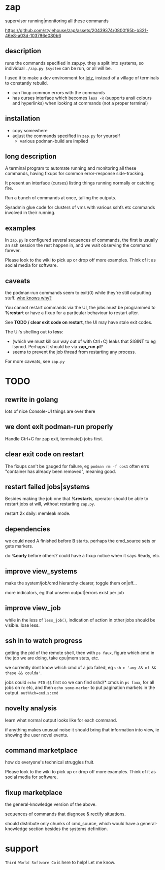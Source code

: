 # zap
supervisor running|monitoring all these commands

https://github.com/stylehouse/zap/assets/20439374/0800f95b-b321-46e8-a03d-103786e080b6

## description

runs the commands specified in zap.py. they a split into systems, so individual `./zap.py $system` can be run, or all will be.

I used it to make a dev environment for [letz](https://github.com/stylehouse/letz), instead of a village of terminals to constantly rebuild.

- can fixup common errors with the commands
- has curses interface which becomes `less -R` (supports ansii colours and hyperlinks) when looking at commands (not a proper terminal)

## installation

* copy somewhere
* adjust the commands specified in `zap.py` for yourself
  * various podman-build are implied

## long description

A terminal program to automate running and monitoring all these commands, having fixups for common error-response side-tracking.

It present an interface (curses) listing things running normally or catching fire.

Run a bunch of commands at once, tailing the outputs.

Sysadmin glue code for clusters of vms with various sshfs etc commands involved in their running.

## examples

In `zap.py` is configured several sequences of commands,
    the first is usually an ssh session the rest happen in,
    and we wait observing the command forever.

Please look to the wiki to pick up or drop off more examples. Think of it as social media for software.

## caveats

the podman-run commands seem to exit(0) while they're still outputting stuff. [who knows why?](https://stackoverflow.com/questions/881388/double-fork-when-creating-a-daemon/5386753#5386753)

You cannot restart commands via the UI, the jobs must be programmed to **%restart** or have a fixup for a particular behaviour to restart after.

See **TODO / clear exit code on restart**, the UI may have stale exit codes.

The UI's shelling out to **less**:
 - (which we must kill our way out of with Ctrl+C) leaks that SIGINT to eg lsyncd. Perhaps it should be via **zap_run.pl**?
 - seems to prevent the job thread from restarting any process.

For more caveats, see `zap.py`

# TODO

## rewrite in golang
lots of nice Console-UI things are over there

## we dont exit podman-run properly
Handle Ctrl+C for zap exit, terminate() jobs first.

## clear exit code on restart
The fixups can't be gauged for failure, eg `podman rm -f cos1` often errs "container has already been removed", meaning good.

## restart failed jobs|systems
Besides making the job one that **%restart**s, operator should be able to restart jobs at will, without restarting `zap.py`.

restart 2x daily: memleak mode.

## dependencies
we could need A finished before B starts. perhaps the cmd_source sets or gets markers.

do **%early** before others? could have a fixup notice when it says Ready, etc.

## improve view_systems
make the system/job/cmd hierarchy clearer, toggle them on|off...

more indicators, eg that unseen output|errors exist per job

## improve view_job
while in the less of `less_job()`, indication of action in other jobs should be visible. lose less.

## ssh in to watch progress
getting the pid of the remote shell, then with `ps faux`, figure which cmd in the job we are doing, take cpu|mem stats, etc.

we currently dont know which cmd of a job failed, eg `ssh n 'any && of && these && coulda'`.

jobs could `echo PID:$$` first so we can find sshd/*:cmds in `ps faux`, for all jobs on n: etc, and then `echo some-marker` to put pagination markets in the output. `out%%ch=cmd,s:cmd`

## novelty analysis
learn what normal output looks like for each command.

if anything makes unusual noise it should bring that information into view, ie showing the user novel events.

## command marketplace
how do everyone's technical struggles fruit.

Please look to the wiki to pick up or drop off more examples. Think of it as social media for software.

## fixup marketplace
the general-knowledge version of the above.

sequences of commands that diagnose & rectify situations.

should distribute only chunks of cmd_source, which would have a general-knowledge section besides the systems definition.

# support

`Third World Software Co` is here to help! Let me know.
